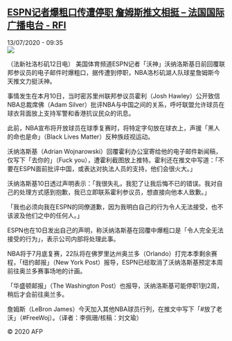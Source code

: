 <!--1594634075000-->
[ESPN记者爆粗口传遭停职 詹姆斯推文相挺 – 法国国际广播电台 - RFI](http://www.rfi.fr//cn/contenu/20200713-espn%E8%AE%B0%E8%80%85%E7%88%86%E7%B2%97%E5%8F%A3%E4%BC%A0%E9%81%AD%E5%81%9C%E8%81%8C-%E8%A9%B9%E5%A7%86%E6%96%AF%E6%8E%A8%E6%96%87%E7%9B%B8%E6%8C%BA)
------

<div>13/07/2020 - 09:35</div><img src="https://s.rfi.fr/media/display/2bc6df20-c4df-11ea-af71-005056bf87d6/w:310/p:16x9/spo0005b.200713153503.jpg"><div class="t-content__body u-clearfix"><div class="m-interstitial"></div><p>（法新社洛杉矶12日电）    美国体育频道ESPN记者「沃神」沃纳洛斯基日前回覆联邦参议员的电子邮件时爆粗口，据传遭到停职，NBA洛杉矶湖人队球星詹姆斯今天推文力挺沃神。</p><p>    事情发生在本月10日，当时密苏里州联邦参议员霍利（Josh Hawley）公开致信NBA总裁席佛（Adam Silver）批评NBA与中国之间的关系，呼吁联盟允许球员在球衣背面放上支持军警和香港抗议民众的讯息。</p><p>    此前，NBA宣布将开放球员在球季复赛时，将特定字句放在球衣上，声援「黑人的命也是命」（Black Lives Matter）反种族歧视运动。</p><p>    沃纳洛斯基（Adrian Wojnarowski）回覆霍利办公室寄给他的电子邮件新闻稿，仅写下「去你的」（Fuck you），遭霍利截图放上推特。霍利还在推文中写道：「不要在ESPN面前批评中国，或表达对执法人员的支持，他们会很火大。」</p><p>    沃纳洛斯基10日透过声明表示：「我很失礼，我犯了让我后悔不已的错误。我对自己的处理方式感到抱歉，我已立即联系霍利参议员，想直接向他本人致歉。」</p><p>    「我也必须向我在ESPN的同僚道歉，因为我明白自己的行为令人无法接受，也不该波及他们之中的任何人。」</p><p>    ESPN也在10日发出自己的声明，称沃纳洛斯基在回覆中爆粗口是「令人完全无法接受的行为」，表示公司内部将处理此事。</p><p>    NBA将于7月底复赛，22队将在佛罗里达州奥兰多（Orlando）打完本季剩余赛程，「纽约邮报」（New York Post）报导，ESPN已经取消了沃纳洛斯基预定本周前往奥兰多赛事场地的计画。</p><p>    「华盛顿邮报」（The Washington Post）也报导，沃纳洛斯基可能停职1到2周，稍后才会前往奥兰多。</p><p>    詹姆斯（LeBron James）今天加入其他NBA球员行列，在推文中写下「#放了老沃」（#FreeWoj）。（译者：李佩珊/核稿：刘文瑜）</p><p class="t-copyright">© 2020 AFP</p>        </div>
